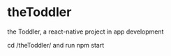 # theToddler
the Toddler, a react-native project in app development

cd /theToddler/ and run npm start 
